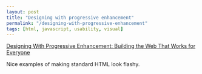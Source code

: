 ```yaml
---
layout: post
title: "Designing with progressive enhancement"
permalink: "/designing-with-progressive-enhancement"
tags: [html, javascript, usability, visual]
---
```


<a href="http://player.vimeo.com/video/13151730">Designing With Progressive Enhancement: Building the Web That Works for Everyone</a>

Nice examples of making standard HTML look flashy.
